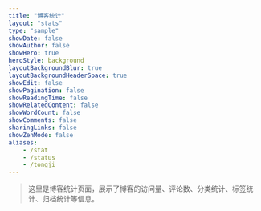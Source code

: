 ```yaml
---
title: "博客统计"
layout: "stats"
type: "sample"
showDate: false
showAuthor: false
showHero: true
heroStyle: background
layoutBackgroundBlur: true
layoutBackgroundHeaderSpace: true
showEdit: false
showPagination: false
showReadingTime: false
showRelatedContent: false
showWordCount: false
showComments: false
sharingLinks: false
showZenMode: false
aliases:
    - /stat
    - /status
    - /tongji
---
```


> 这里是博客统计页面，展示了博客的访问量、评论数、分类统计、标签统计、归档统计等信息。